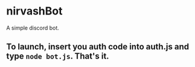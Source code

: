 # nirvashBot
A simple discord bot.
## To launch, insert you auth code into auth.js and type `node bot.js`. That's it.

